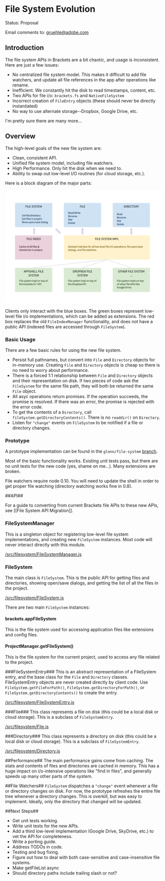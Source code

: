# File System Evolution #

Status: Proposal

Email comments to: [gruehle@adobe.com](mailto:gruehle@adobe.com)

## Introduction ##

The file system APIs in Brackets are a bit chaotic, and usage is inconsistent. Here are just a few issues:

* No centralized file system model. This makes it difficult to add file watchers, and update all file references in the app after operations like rename.
* Inefficient. We constantly hit the disk to read timestamps, content, etc.
* Two APIs for file i/o: `brackets.fs` and `NativeFileSystem`
* Incorrect creation of `FileEntry` objects (these should never be directly instantiated)
* No way to use alternate storage--Dropbox, Google Drive, etc.

I'm pretty sure there are many more...

## Overview ##

The high-level goals of the new file system are:

* Clean, consistent API.
* Unified file system model, including file watchers.
* High Performance. Only hit the disk when we need to.
* Ability to swap out low-level I/O routines (for cloud storage, etc.).

Here is a block diagram of the major parts:

![File System Block Diagram](screenshots/filesystem/filesystem-block-diagram.png)

Clients only interact with the blue boxes. The green boxes represent low-level file i/o implementations, which can be added as extensions. The red box replaces the old `FileIndexManager` functionality, and does not have a public API (indexed files are accessed through `FileSystem`).


### Basic Usage ###
There are a few basic rules for using the new file system.

* Persist full pathnames, but convert into `File` and `Directory` objects for in-memory use. Creating `File` and `Directory` objects is cheap so there is no need to worry about performance.
* There is a forced 1:1 relationship between `File` and `Directory` objects and their representation on disk. If two pieces of code ask the `FileSystem` for the same file path, they will both be returned the same `File` object.
* All asyc operations return promises. If the operation succeeds, the promise is resolved. If there was an error, the promise is rejected with the error code.
* To get the contents of a `Directory`, call `fileSystem.getDirectoryContents()`. There is no `readdir()` on `Directory`.
* Listen for `"change"` events on `FileSystem` to be notified if a file or directory changes.

### Prototype ###
A prototype implementation can be found in the `glenn/file-system` [branch](https://github.com/adobe/brackets/tree/glenn/file-system). 

Most of the basic functionality works. Existing unit tests pass, but there are no unit tests for the new code (yes, shame on me...). Many extensions are broken. 

File watchers require node 0.10. You will need to update the shell in order to get proper file watching (directory watching works fine in 0.8).

##API##

For a guide to converting from current Brackets file APIs to these new APIs, see [[File System API Migration]].

### FileSystemManager ###
This is a singleton object for registering low-level file system implementations, and creating new `FileSystem` instances. Most code will never interact directly with this module.

[/src/filesystem/FileSystemManager.js](https://github.com/adobe/brackets/blob/glenn/file-system/src/filesystem/FileSystemManager.js)

### FileSystem ###
The main class is `FileSystem`. This is the public API for getting files and directories, showing open/save dialogs, and getting the list of all the files in the project.

[/src/filesystem/FileSystem.js](https://github.com/adobe/brackets/blob/glenn/file-system/src/filesystem/FileSystem.js)

There are two main `FileSystem` instances:

#### brackets.appFileSystem ####
This is the file system used for accessing application files like extensions and config files.

#### ProjectManager.getFileSystem() ####
This is the file system for the current project, used to access any file related to the project.

###FileSystemEntry###
This is an abstract representation of a FileSystem entry, and the base class for the `File` and `Directory` classes. FileSystemEntry objects are never created directly by client code. Use `FileSystem.getFileForPath()`, `FileSystem.getDirectoryForPath()`, or `FileSystem.getDirectoryContents()` to create the entry.

[/src/filesystem/FileSystemEntry.js](https://github.com/adobe/brackets/blob/glenn/file-system/src/filesystem/FileSystemEntry.js)


###File###
This class represents a file on disk (this could be a local disk or cloud storage). This is a subclass of `FileSystemEntry`.

[/src/filesystem/File.js](https://github.com/adobe/brackets/blob/glenn/file-system/src/filesystem/File.js)


###Directory###
This class represents a directory on disk (this could be a local disk or cloud storage). This is a subclass of `FileSystemEntry`.

[/src/filesystem/Directory.js](https://github.com/adobe/brackets/blob/glenn/file-system/src/filesystem/Directory.js)

##Performance##
The main performance gains come from caching. The stats and contents of files and directories are cached in memory. This has a huge impact on i/o-intensive operations like "find in files", and generally speeds up many other parts of the system.

##File Watchers##
`FileSystem` dispatches a `"change"` event whenever a file or directory changes on disk. For now, the prototype refreshes the entire file tree whenever a directory changes. This is overkill, but was easy to implement. Ideally, only the directory that changed will be updated.

##Next Steps##
* Get unit tests working.
* Write unit tests for the new APIs.
* Add a third low-level implementation (Google Drive, SkyDrive, etc.) to vet the API for completeness.
* Write a porting guide.
* Address TODOs in code.
* Testing and bug fixing. 
* Figure out how to deal with both case-sensitive and case-insensitive file systems.
* Make getFileList async 
* Should directory paths include trailing slash or not? 